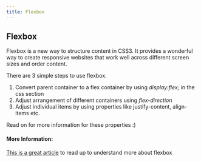 ```yaml
---
title: Flexbox
---
```

## Flexbox
Flexbox is a new way to structure content in CSS3. It provides a wonderful way to create responsive websites that work well across different screen sizes and order content.

There are 3 simple steps to use flexbox.

1. Convert parent container to a flex container by using <i>display:flex;</i> in the css section
2. Adjust arrangement of different containers using <i>flex-direction</i>
3. Adjust individual items by using properties like justify-content, align-items etc.

Read on for more information for these properties :)

#### More Information:
<!-- Please add any articles you think might be helpful to read before writing the article -->
<a href='https://medium.freecodecamp.org/an-animated-guide-to-flexbox-d280cf6afc35' target='_blank' rel='nofollow'>This is a great article</a> to read up to understand more about flexbox

